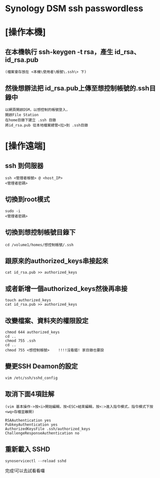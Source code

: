 Synology DSM ssh passwordless
=
[操作本機]
=
在本機執行 ssh-keygen -t rsa，產生 id_rsa、id_rsa.pub 
-
    (檔案會存放在 <本機\使用者\帳號\.ssh\> 下)
    
然後想辧法把 id_rsa.pub上傳至想控制帳號的.ssh目錄中
-
    以網頁開啟DSM，以想控制的帳號登入，	
    開啟File Station	
    在home目錄下建立 .ssh 目錄	
    將id_rsa.pub 從本地檔案總管<拉>到 .ssh目錄
    
[操作遠端]
=
ssh 到伺服器
-                           
    ssh <管理者帳號> @ <host_IP>
    <管理者密碼>

切換到root模式
-	
    sudo -i
    <管理者密碼>

切換到想控制帳號目錄下
-	
    cd /volume1/homes/想控制帳號/.ssh

跟原來的authorized_keys串接起來
-	
    cat id_rsa.pub >> authorized_keys
  
或者新增一個authorized_keys然後再串接
-	
    touch authorized_keys
    cat id_rsa.pub >> authorized_keys

改變檔案、資料夾的權限設定
-	
    chmod 644 authorized_keys
    cd ..
    chmod 755 .ssh
    cd ..
    chmod 755 <想控制帳號>    !!!!沒看錯! 家目錄也要設

變更SSH Deamon的設定
-
    vim /etc/ssh/sshd_config

取消下面4項註解
-
    (vim 基本操作->按<i>開始編輯，按<ESC>結束編輯，按<:>進入指令模式，指令模式下按<wq>存檔並離開)
	
    RSAAuthentication yes
    PubkeyAuthentication yes
    AuthorizedKeysFile .ssh/authorized_keys
    ChallengeResponseAuthentication no

重新載入 SSHD
-	
    synoservicectl --reload sshd
  
完成!可以去試看看囉
#
